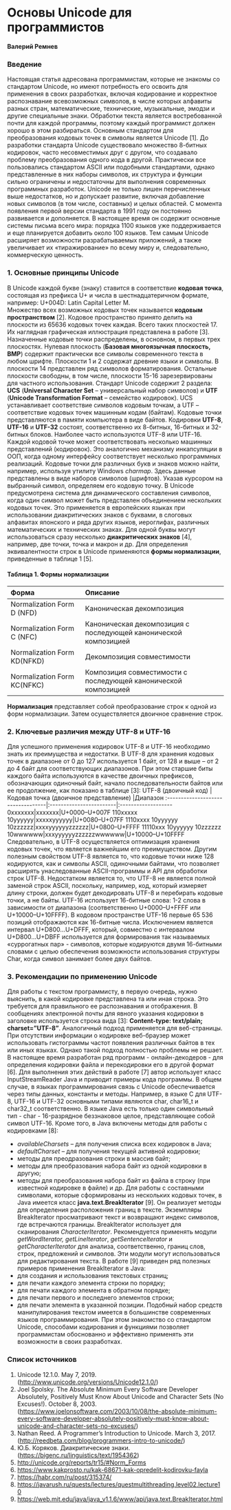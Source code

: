 # Основы Unicode для программистов
**Валерий Ремнев**
### Введение
Настоящая статья адресована программистам, которые не знакомы со стандартом Unicode, но имеют потребность его освоить для применения в своих разработках, включая кодирование и корректное распознавание всевозможных символов, в числе которых алфавиты разных стран, математические, технические, музыкальные, эмодзи и другие специальные знаки.
Обработки текста является востребованной почти для каждой программы, поэтому каждый программист должен хорошо в этом разбираться.
Основным стандартом для преобразования кодовых точек в символы является Unicode [1].
До разработки стандарта Unicode существовало множество 8-битных кодировок, часто несовместимых друг с другом, что создавало проблему преобразования одного кода в другой.
Практически все пользовались стандартом ASCII или подобными стандартами, однако представленные в них наборы символов, их структура и функции сильно ограничены и недостаточны для выполнения современных программных разработок.
Unicode не только лишен перечисленных выше недостатков, но и допускает развитие, включая добавление новых символов (в том числе, составных) и целых областей.
С момента появления первой версии стандарта в 1991 году он постоянно развивается и дополняется.
В настоящее время он содержит основные системы письма всего мира: порядка 1100 языков уже поддерживается и еще планируется добавить около 100 языков.
Тем самым Unicode расширяет возможности разрабатываемых приложений, а также увеличивает их «тиражирование» по всему миру и, следовательно, коммерческую ценность.

### 1. Основные принципы Unicode
В Unicode каждой букве (знаку) ставится в соответствие **кодовая точка**, состоящая из префикса U+ и числа в шестнадцатеричном формате, например: U+004D: Latin Capital Letter M.	
Множество всех возможных кодовых точек называется **кодовым пространством** [2].
Кодовое пространство принято делить на плоскости из 65636 кодовых точек каждая. Всего таких плоскостей 17. Их наглядная графическая иллюстрация представлена в работе [3].
Назначенные кодовые точки распределены, в основном, в первых трех плоскостях.
Нулевая плоскость (**Базовая многоязычная плоскость, BMP**) содержит практически все символы современного текста в любом шрифте.
Плоскости 1 и 2 содержат древние языки и символы. В плоскости 14 представлен ряд символов форматирования. Остальные плоскости свободны, в том числе, плоскости 15-16 зарезервированы для частного использования.
Стандарт Unicode содержит 2 раздела: **UCS** (**Universal Character Set** – универсальный набор символов) и **UTF** (**Unicode Transformation Format** – семейство кодировок).
UCS устанавливает соответствие символов кодовым точкам, а UTF – соответствие кодовых точек машинным кодам (байтам).
Кодовые точки представляются в памяти компьютера в виде байтов.
Кодировки **UTF-8**, **UTF-16** и **UTF-32** состоят, соответственно их 8-битных, 16-битных и 32-битных блоков.
Наиболее часто используются UTF-8 или UTF-16.
Каждой кодовой точке может соответствовать несколько машинных представлений (кодировок).
Это аналогично механизму инкапсуляции в ООП, когда одному интерфейсу соответствует несколько программных реализаций.
Кодовые точки для различных букв и знаков можно найти, например, используя утилиту Windows *charmap*. Здесь данные представлены в виде наборов символов (шрифтов). Указав курсором на выбранный символ, определяем его кодовую точку.
В Unicode предусмотрена система для динамического составления символов, когда один символ может быть представлен объединением нескольких кодовых точек.
Это применяется в европейских языках при использовании диакритических знаков с буквами, в слоговых алфавитах японского и ряда других языков, иероглифах, различных математических и технических знаках. Для одной буквы могут использоваться сразу несколько **диакритических знаков** [4], например, две точки, точка и макрон и др.
Для определения эквивалентности строк в Unicode применяются **формы нормализации**, приведенные в таблице 1 [5].
#### Таблица 1. Формы нормализации 
Форма	     |Описание
:--------------------------|:-------------------------
Normalization Form D (NFD) |	Каноническая декомпозиция
Normalization Form C (NFC) |	Каноническая декомпозиция с последующей канонической композицией
Normalization Form KD(NFKD)|	Декомпозиция совместимости
Normalization Form KC(NFKC)|	Композиция совместимости с последующей канонической композицией
**Нормализация** представляет собой преобразование строк к одной из форм нормализации. Затем осуществляется двоичное сравнение строк.

### 2. Ключевые различия между UTF-8 и UTF-16	
Для успешного применения кодировок UTF-8 и UTF-16 необходимо знать их преимущества и недостатки.
В UTF-8 для хранения кодовых точек в диапазоне от 0 до 127 используется 1 байт, от 128 и выше – от 2 до 4 байт для соответствующих диапазонов. При этом старшие биты каждого байта используются в качестве двоичных префиксов, обозначающих одиночный байт, начало последовательности байтов или ее продолжение, как показано в таблице [3]:
UTF-8 (двоичный код) |Кодовая точка (двоичное представление) |Диапазон
:----------------------------------|:------------------------|:-------------------
0xxxxxxx|xxxxxxx|U+0000–U+007F
110xxxxx 10yyyyyy|xxxxxyyyyyy|U+0080–U+07FF
1110xxxx 10yyyyyy 10zzzzzz|xxxxyyyyyyzzzzzz|U+0800–U+FFFF
11110xxx 10yyyyyy 10zzzzzz 10wwwwww|xxxyyyyyyzzzzzzwwwwww|U+10000–U+10FFFF
Следовательно, в UTF-8 осуществляется оптимизация хранения кодовых точек, что является важнейшим его преимуществом.
Другим полезным свойством UTF-8 является то, что кодовые точки ниже 128 кодируются, как и  символы ASCII, одиночными байтами, что позволяет расширять унаследованные ASCII-программы и API для обработки строк UTF-8.
Недостатком является то, что UTF-8 не является полной заменой строк ASCII, поскольку, например, код, который измеряет длину строки, должен будет декодировать UTF-8 и перебирать кодовые точки, а не байты.
UTF-16 использует 16-битные слова: 1-2 слова в зависимости от диапазона (соответственно U+0000–U+FFFF или U+10000–U+10FFFF).
В кодовом пространстве UTF-16  первые 65 536 позиций отображаются как 16-битные числа. 
Исключением является интервал U+D800…U+DFFF, который, совместно с интервалом U+D800…U+DBFF используется для формирования так называемых «суррогатных пар» - символов, которые кодируются двумя 16-битными словами с целью обеспечения возможности использования структуры Char, когда  символ занимает более двух байтов.
### 3. Рекомендации по применению Unicode
Для работы с текстом программисту, в первую очередь, нужно выяснить, в какой кодировке представлена та или иная строка. Это требуется для правильного ее распознавания и отображения.
В сообщениях электронной почты для явного указания кодировки в заголовке используется строка вида [3]: 
**Content-type: text/plain; charset=”UTF-8”**.
Аналогичный подход применяется для веб-страницы.
При отсутствии информации о кодировке веб-браузер может использовать гистограммы частот появления различных байтов в тех или иных языках. Однако такой подход полностью проблемы не решает.
В настоящее время разработан ряд программ - онлайн-декодеров - для определения кодировки файла и перекодировки его в другой формат [6]. Для выполнения этих действий в работе [7] автор использует класс InputStreamReader Java и приводит примеры  кода программы.
В общем случае, в языках программирования связь с Unicode обеспечивается через типы данных, константы и методы. Например, в языке C для UTF-8, UTF-16 и UTF-32 основными типами являются char, char16_t и char32_t соответственно.
В языке Java есть только один символьный тип - char - 16-разрядное беззнаковое целое, представляющее собой символ UTF-16.
Кроме того, в  Java включены методы для работы с кодировками [8]:
- *availableCharsets* – для получения списка всех кодировок в Java;
- *defaultCharset* – для получения текущей активной кодировки;
- методы для преодразования строки в массив байт;
- методы для преобразования набора байт из одной кодировки в другую;
- методы для преобразования набора байт из файла в строку (при известной кодировке в файле) и др.
Для работы с составными символами, которые сформированы из нескольких кодовых точек, в Java имеется класс **java.text.BreakIterator** [9].
Он реализует методы для определения расположения границ в тексте.
Экземпляры BreakIterator просматривают текст и возвращают индекс символов, где встречаются границы.
BreakIterator использует для сканирования *CharacterIterator*.
Рекомендуется применять модули *getWordIterator, getLineIterator*, *getSentenceIterator* и *getCharacterIterator* для анализа, соответственно, границ слов, строк, предложений и символов.
Эти модули могут использоваться для редактирования текста.
В работе [9] приведен ряд полезных примеров применения BreakIterator в Java:
- для создания и использования текстовых страниц;
- для печати каждого элемента строки по порядку;
- для печати каждого элемента в обратном порядке;
- для печати первого и последнего элементов строки;
- для печати элемента в указанной позиции.
Подобный набор средств манипулирования текстом имеется в большинстве современных языков программирования.
При этом знакомство со стандартом Unicode, способами кодирования и функциями позволяет программистам обоснованно и эффективно применять эти возможности в своих разработках.
### Список источников
1. Unicode 12.1.0. May 7, 2019. (http://www.unicode.org/versions/Unicode12.1.0/)
2. Joel Spolsky. The Absolute Minimum Every Software Developer Absolutely, Positively Must Know About Unicode and Character Sets (No Excuses!).  October  8, 2003. (https://www.joelonsoftware.com/2003/10/08/the-absolute-minimum-every-software-developer-absolutely-positively-must-know-about-unicode-and-character-sets-no-excuses/)
3. Nathan Reed. A Programmer’s Introduction to Unicode. March 3, 2017. (http://reedbeta.com/blog/programmers-intro-to-unicode/)
4. Ю.Б. Коряков. Диакритические знаки. (https://bigenc.ru/linguistics/text/1954362)
5. http://unicode.org/reports/tr15/#Norm_Forms
6. https://www.kakprosto.ru/kak-68671-kak-opredelit-kodirovku-fayla
7. https://habr.com/ru/post/315374/
8. https://javarush.ru/quests/lectures/questmultithreading.level02.lecture10
9. https://web.mit.edu/java/java_v1.1.6/www/api/java.text.BreakIterator.html 

















   

  
